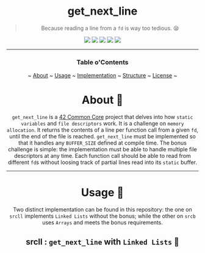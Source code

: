 <a name="readme-top"></a>
<div align="center">

# get_next_line

> Because reading a line from a `fd` is way too tedious. 😪

<p>
    <img src="https://img.shields.io/badge/score-...%20%2F%20100-success?style=for-the-badge" />
    <img src="https://img.shields.io/github/repo-size/PedroZappa/get_next_line?style=for-the-badge&logo=github">
    <img src="https://img.shields.io/github/languages/count/PedroZappa/get_next_line?style=for-the-badge&logo=" />
    <img src="https://img.shields.io/github/languages/top/PedroZappa/get_next_line?style=for-the-badge" />
    <img src="https://img.shields.io/github/last-commit/PedroZappa/get_next_line?style=for-the-badge" />
</p>

___

<h3>Table o'Contents</h3>
<p>
    ~
    <a href="#about-pushpin">About</a> ~
    <a href="#usage-scroll">Usage</a> ~
    <a href="#implementation-exclamation">Implementation</a> ~
    <a href="#structure-bar_chart">Structure</a> ~
    <a href="#license">License</a> ~
</p>
<div/>

# About :pushpin:

`get_next_line` is a [42 Common Core](https://github.com/PedroZappa/42_CommonCore) project that delves into how `static variables` and `file descriptors` work. It is a challenge on `memory allocation`. It returns the contents of a line per function call from a given `fd`, until the end of the file is reached. `get_next_line` must be implemented so that it handles any `BUFFER_SIZE` defined at compile time. The bonus challenge is simple: the implementation must be able to handle multiple file descriptors at any time. Each function call should be able to read from different `fd`s without loosing track of partial lines read into its `static` buffer. 

---

# Usage :checkered_flag:

Two distinct implementation can be found in this repository: the one on `srcll` implements `Linked Lists` without the bonus; while the other on `srcb` uses `Arrays` and meets the bonus requirements. 

## srcll : `get_next_line` with `Linked Lists` 🔗

